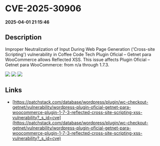 # CVE-2025-30906

**2025-04-01 21:15:46**

## Description
Improper Neutralization of Input During Web Page Generation ('Cross-site Scripting') vulnerability in Coffee Code Tech Plugin Oficial – Getnet para WooCommerce allows Reflected XSS. This issue affects Plugin Oficial – Getnet para WooCommerce: from n/a through 1.7.3.

![](https://img.shields.io/static/v1?label=Score&message=7.1&color=red)
![](https://img.shields.io/static/v1?label=Severity&message=HIGH&color=red)
![](https://img.shields.io/static/v1?label=CWE&message=XSS&color=green)

## Links
- [https://patchstack.com/database/wordpress/plugin/wc-checkout-getnet/vulnerability/wordpress-plugin-oficial-getnet-para-woocommerce-plugin-1-7-3-reflected-cross-site-scripting-xss-vulnerability?_s_id=cve](https://patchstack.com/database/wordpress/plugin/wc-checkout-getnet/vulnerability/wordpress-plugin-oficial-getnet-para-woocommerce-plugin-1-7-3-reflected-cross-site-scripting-xss-vulnerability?_s_id=cve)
